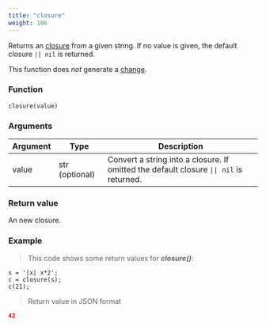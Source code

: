 ```yaml
---
title: "closure"
weight: 186
---
```


Returns an [closure](../../data-types/closure) from a given string.
If no value is given, the default closure `|| nil` is returned.

This function does *not* generate a [change](../../overview/changes).

### Function

`closure(value)`

### Arguments

Argument | Type | Description
-------- | ---- | -----------
value | str (optional) | Convert a string into a closure. If omitted the default closure `\|\| nil` is returned.

### Return value

An new closure.

### Example

> This code shows some return values for ***closure()***:

```thingsdb,json_response
s = '|x| x*2';
c = closure(s);
c(21);
```

> Return value in JSON format

```json
42
```
